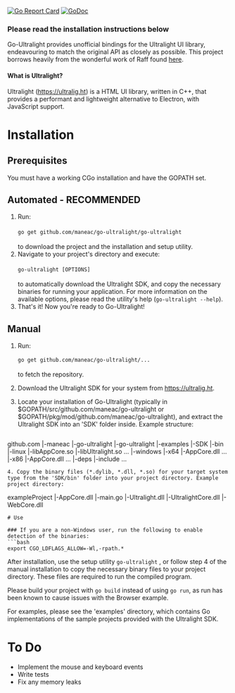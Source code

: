 [![Go Report Card](https://goreportcard.com/badge/github.com/maneac/go-ultralight)](https://goreportcard.com/report/github.com/maneac/go-ultralight)
[![GoDoc](http://godoc.org/github.com/maneac/go-ultralight?status.svg)](http://godoc.org/github.com/maneac/go-ultralight)

### Please read the installation instructions below

Go-Ultralight provides unofficial bindings for the Ultralight UI library, endeavouring to match the original API as closely as possible. This project borrows heavily from the wonderful work of Raff found [here](https://github.com/raff/ultralight-go).

#### What is Ultralight?

Ultralight (https://ultralig.ht) is a HTML UI library, written in C++, that provides a performant and lightweight alternative to Electron, with JavaScript support.

# Installation

## Prerequisites

You must have a working CGo installation and have the GOPATH set.

## Automated - RECOMMENDED

1. Run:<br/><br/> `go get github.com/maneac/go-ultralight/go-ultralight` <br/><br/>to download the project and the installation and setup utility.
2. Navigate to your project's directory and execute:<br/><br/>`go-ultralight [OPTIONS]`<br/><br/>to automatically download the Ultralight SDK, and copy the necessary binaries for running your application. For more information on the available options, please read the utility's help (`go-ultralight --help`).
3. That's it! Now you're ready to Go-Ultralight!

## Manual

1. Run:<br><br>`go get github.com/maneac/go-ultralight/...`<br><br>to fetch the repository.

2. Download the Ultralight SDK for your system from https://ultralig.ht.

3. Locate your installation of Go-Ultralight (typically in $GOPATH/src/github.com/maneac/go-ultralight or $GOPATH/pkg/mod/github.com/maneac/go-ultralight), and extract the Ultralight SDK into an 'SDK' folder inside. Example structure:

   ```
  github.com
    |-maneac
      |-go-ultralight
        |-go-ultralight
        |-examples
        |-SDK
       	  |-bin
       	    |-linux
       	      |-libAppCore.so
       	      |-libUltralight.so
       	      ...
             |-windows
               |-x64
                 |-AppCore.dll
                 ...
               |-x86
                 |-AppCore.dll
                 ...
           |-deps
       	  |-include
       	  ...
   ```
4. Copy the binary files (*.dylib, *.dll, *.so) for your target system type from the 'SDK/bin' folder into your project directory. Example project directory:
   ```
   exampleProject
     |-AppCore.dll
     |-main.go
     |-Ultralight.dll
     |-UltralightCore.dll
     |-WebCore.dll
   ```
# Use

### If you are a non-Windows user, run the following to enable detection of the binaries:
```bash
export CGO_LDFLAGS_ALLOW=-Wl,-rpath.*
```

After installation, use the setup utility `go-ultralight` , or follow step 4 of the manual installation to copy the necessary binary files to your project directory. These files are required to run the compiled program.

Please build your project with `go build` instead of using `go run`, as run has been known to cause issues with the Browser example.

For examples, please see the 'examples' directory, which contains Go implementations of the sample projects provided with the Ultralight SDK.

# To Do

- Implement the mouse and keyboard events
- Write tests
- Fix any memory leaks
